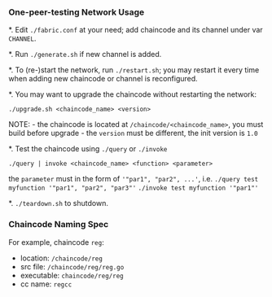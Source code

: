 ### One-peer-testing Network Usage

*. Edit `./fabric.conf` at your need; add chaincode and its channel under var `CHANNEL`.

*. Run `./generate.sh` if new channel is added.

*. To (re-)start the network, run `./restart.sh`;
   you may restart it every time when adding new chaincode or channel is reconfigured.

*. You may want to upgrade the chaincode without restarting the network:
```
./upgrade.sh <chaincode_name> <version>
```
NOTE:
    - the chaincode is located at `/chaincode/<chaincode_name>`, you must build before upgrade
    - the `version` must be different, the init version is `1.0`

*. Test the chaincode using `./query` or `./invoke`

```
./query | invoke <chaincode_name> <function> <parameter>
```

the `parameter` must in the form of `'"par1", "par2", ...'`, i.e.
`./query test myfunction '"par1", "par2", "par3"'`
`./invoke test myfunction '"par1"'`

*. `./teardown.sh` to shutdown.


### Chaincode Naming Spec
For example, chaincode `reg`:
* location: `/chaincode/reg`
* src file: `/chaincode/reg/reg.go`
* executable: `chaincode/reg/reg`
* cc name: `regcc`
